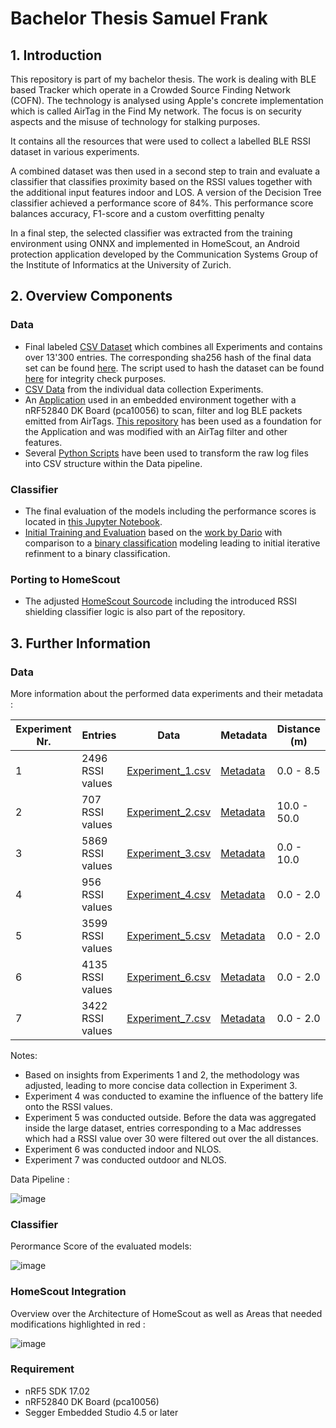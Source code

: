 # Bachelor Thesis Samuel Frank

## 1. Introduction

This repository is part of my bachelor thesis. The work is dealing with BLE based Tracker which operate in a Crowded Source Finding Network (COFN). The technology is analysed using Apple's concrete implementation which is called AirTag in the Find My network. The focus is on security aspects and the misuse of technology for stalking purposes. 

It contains all the resources that were used to collect a labelled BLE RSSI dataset in various experiments. 

A combined dataset was then used in a second step to train and evaluate a classifier that classifies proximity based on the RSSI values together with the additional input features indoor and LOS. A version of the Decision Tree classifier achieved a performance score of 84%. This performance score balances accuracy, F1-score and a custom overfitting penalty 

In a final step, the selected classifier was extracted from the training environment using ONNX and implemented in HomeScout, an Android protection application developed by the Communication Systems Group of the Institute of Informatics at the University of Zurich. 


## 2. Overview Components

### **Data** 
- Final labeled [CSV Dataset](Experiments/Results/Data_CSV/Combined_Data/combined_data.csv) which combines all Experiments and contains over 13'300 entries.
  The corresponding sha256 hash of the final data set can be found [here](Experiments/Results/Data_CSV/Combined_Data/dataset_hash.txt). The script used to hash the dataset can be found [here](Experiments/Evaluation/Hash_Script/dataset_hash.py) for integrity check purposes. 
- [CSV Data](Experiments/Results/Data_CSV) from the individual data collection Experiments.
- An [Application](ble_app_uart_adv_scan/main.c) used in an embedded environment together with a nRF52840 DK Board (pca10056) to scan, filter and log BLE packets emitted from AirTags.
 [This repository](https://github.com/jimmywong2003/nrf5-ble-scan-filter-example) has been used as a foundation for the Application and was modified with an AirTag filter and other features.
- Several [Python Scripts](Experiments/Evaluation/Conversion_Skripts) have been used to transform the raw log files into CSV structure within the Data pipeline.

### **Classifier**  
- The final evaluation of the models including the performance scores is located in [this Jupyter Notebook](ML_Analysis/This_Work/Final_Evaluation/ML_Analysis_BA.ipynb). 
- [Initial Training and Evaluation](ML_Analysis/Darios_Notebook/Experiment_3/ML_Analysis_Experiment3.ipynb) based on the [work by Dario](https://github.com/dariomonopoli-dev/Bachelor_thesis_code) with comparison to a [binary classification](ML_Analysis/Darios_Notebook/Experiment_3/Binary_Bins/ML_Analysis_Experiment3_BinaryBins_Smoothend.ipynb) modeling leading to initial iterative refinment to a binary classification. 

### Porting to HomeScout

- The adjusted [HomeScout Sourcode](HomeScout) including the introduced RSSI shielding classifier logic is also part of the repository. 

## 3. Further Information 

### **Data** 

More information about the performed data experiments and their metadata : 

| Experiment Nr. | Entries             | Data                                      | Metadata                                   | Distance (m)                        |
|----------------|---------------------|-------------------------------------------|--------------------------------------------|-------------------------------------|
| 1              | 2496 RSSI values     | [Experiment_1.csv](Experiments/Results/Data_CSV/Experiment_1.csv) | [Metadata](Experiments/Results/Overview_Data/Experiment_1_and_2.csv)  | 0.0 - 8.5                          |
| 2              | 707 RSSI values      | [Experiment_2.csv](Experiments/Results/Data_CSV/Experiment_2.csv) | [Metadata](Experiments/Results/Overview_Data/Experiment_1_and_2.csv)   | 10.0 - 50.0                         |
| 3              | 5869 RSSI values     | [Experiment_3.csv](Experiments/Results/Data_CSV/Experiment_3.csv) | [Metadata](Experiments/Results/Overview_Data/Experiment_3.csv)   | 0.0 - 10.0                         |
| 4              | 956 RSSI values     | [Experiment_4.csv](Experiments/Results/Data_CSV/Experiment_4.csv) | [Metadata](Experiments/Results/Overview_Data/Experiment_4.csv)   | 0.0 - 2.0                         |
| 5              | 3599 RSSI values     | [Experiment_5.csv](Experiments/Results/Data_CSV/Experiment_5.csv) | [Metadata](Experiments/Results/Overview_Data/Experiment_4.csv)   | 0.0 - 2.0                         |
| 6              | 4135 RSSI values     | [Experiment_6.csv](Experiments/Results/Data_CSV/Experiment_6.csv) | [Metadata](Experiments/Results/Overview_Data/Experiment_6.csv)   | 0.0 - 2.0                         |
| 7              | 3422 RSSI values     | [Experiment_7.csv](Experiments/Results/Data_CSV/Experiment_7.csv) | [Metadata](Experiments/Results/Overview_Data/Experiment_7.csv)   | 0.0 - 2.0                         |


Notes: 
- Based on insights from Experiments 1 and 2, the methodology was adjusted, leading to more concise data collection in Experiment 3.
- Experiment 4 was conducted to examine the influence of the battery life onto the RSSI values.
- Experiment 5 was conducted outside. Before the data was aggregated inside the large dataset, entries corresponding to a Mac addresses which had a RSSI value over 30 were filtered out over the all distances.
- Experiment 6 was conducted indoor and NLOS.  
- Experiment 7 was conducted outdoor and NLOS.  

Data Pipeline : 


![image](https://github.com/user-attachments/assets/5d9d7021-80a7-4aaf-9e24-c2a899927a1f)




 ### **Classifier** 

Perormance Score of the evaluated models: 

![image](https://github.com/user-attachments/assets/e26fdd74-ea0a-4d73-9f5a-c668f994c836)


### **HomeScout Integration** 

Overview over the Architecture of HomeScout as well as Areas that needed modifications highlighted in red : 

![image](https://github.com/user-attachments/assets/842d4769-e0ce-4244-9c95-7585b9f8f054)




### Requirement

* nRF5 SDK 17.02
* nRF52840 DK Board (pca10056)
* Segger Embedded Studio 4.5 or later
